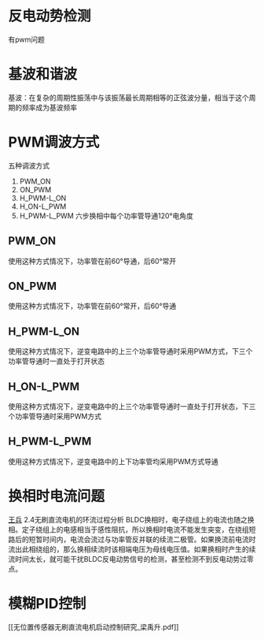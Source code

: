 # 反电动势检测
有pwm问题
# 基波和谐波
基波：在复杂的周期性振荡中与该振荡最长周期相等的正弦波分量，相当于这个周期的频率成为基波频率
# PWM调波方式
五种调波方式
1. PWM_ON
2. ON_PWM
3. H_PWM-L_ON
4. H_ON-L_PWM
5. H_PWM-L_PWM
六步换相中每个功率管导通120°电角度
## PWM_ON
使用这种方式情况下，功率管在前60°导通，后60°常开
## ON_PWM
使用这种方式情况下，功率管在前60°常开，后60°导通
## H_PWM-L_ON
使用这种方式情况下，逆变电路中的上三个功率管导通时采用PWM方式，下三个功率管导通时一直处于打开状态
## H_ON-L_PWM
使用这种方式情况下，逆变电路中的上三个功率管导通时一直处于打开状态，下三个功率管导通时采用PWM方式
## H_PWM-L_PWM
使用这种方式情况下，逆变电路中的上下功率管均采用PWM方式导通
# 换相时电流问题
[王兵](F:\Work\BLDC\有用书籍\论文\无位置传感器无刷直流电机控制系统研究_王兵.pdf)
2.4无刷直流电机的环流过程分析
BLDC换相时，电子绕组上的电流也随之换相。定子绕组上的电感相当于感性阻抗，所以换相时电流不能发生突变，在绕组短路后的短暂时间内，电流会流过与功率管反并联的续流二极管。如果换流前电流时流出此相绕组的，那么换相续流时该相端电压为母线电压值。如果换相时产生的续流时间太长，就可能干扰BLDC反电动势信号的检测，甚至检测不到反电动势过零点。
# 模糊PID控制
[[无位置传感器无刷直流电机启动控制研究_梁禹升.pdf]]
